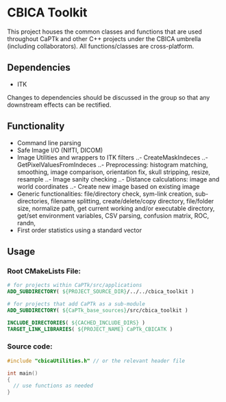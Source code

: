 # CBICA Toolkit

This project houses the common classes and functions that are used throughout CaPTk and other C++ projects under the CBICA umbrella (including collaborators). All functions/classes are cross-platform.

## Dependencies

- ITK

Changes to dependencies should be discussed in the group so that any downstream effects can be rectified.

## Functionality

- Command line parsing
- Safe Image I/O (NIfTI, DICOM)
- Image Utilities and wrappers to ITK filters
..- CreateMaskIndeces
..- GetPixelValuesFromIndeces
..- Preprocessing: histogram matching, smoothing, image comparison, orientation fix, skull stripping, resize, resample
..- Image sanity checking
..- Distance calculations: image and world coordinates
..- Create new image based on existing image
- Generic functionalities: file/directory check, sym-link creation, sub-directories, filename splitting, create/delete/copy directory, file/folder size, normalize path, get current working and/or executable directory, get/set environment variables, CSV parsing, confusion matrix, ROC, randn, 
- First order statistics using a standard vector

## Usage 

### Root CMakeLists File:

```cmake
# for projects within CaPTk/src/applications
ADD_SUBDIRECTORY( ${PROJECT_SOURCE_DIR}/../../cbica_toolkit ) 

# for projects that add CaPTk as a sub-module
ADD_SUBDIRECTORY( ${CaPTk_base_sources}/src/cbica_toolkit ) 

INCLUDE_DIRECTORIES( ${CACHED_INCLUDE_DIRS} )
TARGET_LINK_LIBRARIES( ${PROJECT_NAME} CaPTk_CBICATK )
```

### Source code:

```cpp
#include "cbicaUtilities.h" // or the relevant header file

int main()
{
  // use functions as needed
}
```